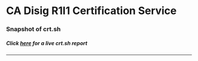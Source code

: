 # CA Disig R1I1 Certification Service
### Snapshot of crt.sh
##### Click [here](https://crt.sh/?q=E1ABB0FAEAA7312F2C3E041CBD2DF03A507E346B9716442463ED61106AFF6947) for a live crt.sh report

---

